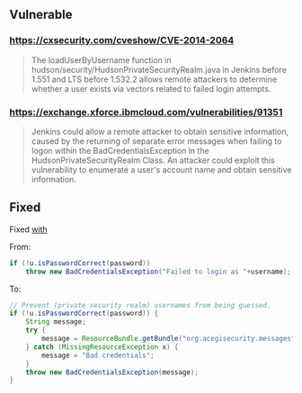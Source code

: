 ## Vulnerable

### https://cxsecurity.com/cveshow/CVE-2014-2064

> The loadUserByUsername function in hudson/security/HudsonPrivateSecurityRealm.java in Jenkins before 1.551 and LTS before 1.532.2 allows remote attackers to determine whether a user exists via vectors related to failed login attempts.

### https://exchange.xforce.ibmcloud.com/vulnerabilities/91351

> Jenkins could allow a remote attacker to obtain sensitive information, caused by the returning of separate error messages when failing to logon within the BadCredentialsException in the HudsonPrivateSecurityRealm Class. An attacker could exploit this vulnerability to enumerate a user's account name and obtain sensitive information.

## Fixed

Fixed [with](https://github.com/jenkinsci/jenkins/commit/fbf96734470caba9364f04e0b77b0bae7293a1ec)

From:

```java
if (!u.isPasswordCorrect(password))
	throw new BadCredentialsException("Failed to login as "+username);
```

To:

```java
// Prevent (private security realm) usernames from being guessed.
if (!u.isPasswordCorrect(password)) {
    String message;
    try {
        message = ResourceBundle.getBundle("org.acegisecurity.messages").getString("AbstractUserDetailsAuthenticationProvider.badCredentials");
    } catch (MissingResourceException x) {
        message = "Bad credentials";
    }
    throw new BadCredentialsException(message);
}
```